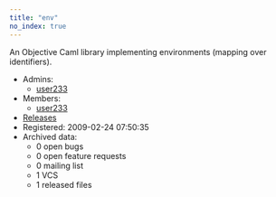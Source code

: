 ```yaml
---
title: "env"
no_index: true
---
```


An Objective Caml library implementing environments (mapping over identifiers).


* Admins:
  * [user233](/users/user233)
* Members:
  * [user233](/users/user233)
* [Releases](https://download.ocamlcore.org/env)
* Registered: 2009-02-24 07:50:35
* Archived data:
  * 0 open bugs
  * 0 open feature requests
  * 0 mailing list
  * 1 VCS
  * 1 released files

